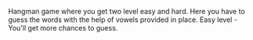 Hangman game where you get two level easy and hard. Here you have to guess the words with the help of vowels provided in place. Easy level - You'll get more chances to guess.
